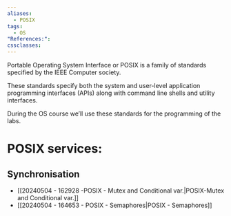 ```yaml
---
aliases:
  - POSIX
tags:
  - OS
"References:": 
cssclasses:
---
```

Portable Operating System Interface or POSIX is a family of standards specified by the IEEE Computer society. 

These standards specify both the system and user-level application programming interfaces (APIs) along with command line shells and utility interfaces.

During the OS course we’ll use these standards for the programming of the labs. 

# POSIX services:
## Synchronisation
+ [[20240504 - 162928 -POSIX - Mutex and Conditional var.|POSIX-Mutex and Conditional var.]]
+ [[20240504 - 164653 - POSIX - Semaphores|POSIX - Semaphores]]
